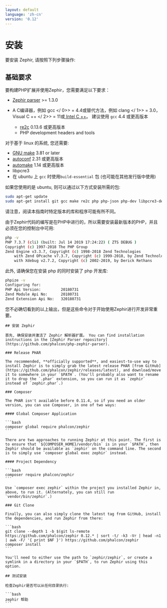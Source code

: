 ```yaml
---
layout: default
language: 'zh-cn'
version: '0.12'
---
```


# 安装

要安装 Zephir, 请按照下列步骤操作:

<a id='prerequisites'></a>

## 基础要求

要构建PHP扩展并使用Zephir，您需要满足以下要求：

* [Zephir parser](https://github.com/phalcon/php-zephir-parser) >= 1.3.0
* A C编译器，例如 gcc </ 0>> = 4.4或替代方法，例如 clang </ 1>> = 3.0， Visual C ++ </ 2>> = 11或[ Intel C ++](https://software.intel.com/en-us/c-compilers)。 建议使用 `gcc` 4.4 或更高版本</li> 
    
    * [re2c](https://re2c.org/) 0.13.6 或更高版本
    * PHP development headers and tools</ul> 
    
    对于基于 linux 的系统, 您还需要:
    
    * [GNU make](https://www.gnu.org/software/make/) 3.81 or later
    * [autoconf](https://www.gnu.org/software/autoconf/autoconf.html) 2.31 或更高版本
    * [automake](https://www.gnu.org/software/automake/) 1.14 或更高版本
    * libpcre3
    * 在 ubuntu 上 `gcc` 时使用`build-essential` 包 (也可能在其他发行版中使用)
    
    如果您使用的是 ubuntu, 则可以通过以下方式安装所需的包:
    
    ```bash
    sudo apt-get update
    sudo apt-get install git gcc make re2c php php-json php-dev libpcre3-dev build-essential
    ```
    
    请注意，阅读本指南时特定版本的库和程序可能有所不同。
    
    由于Zephir代码的编写是在PHP中进行的，所以需要安装最新版本的PHP，并且必须在您的控制台中可用:
    
    ```bash
    php -v
    PHP 7.3.7 (cli) (built: Jul 14 2019 17:24:22) ( ZTS DEBUG )
    Copyright (c) 1997-2018 The PHP Group
    Zend Engine v3.3.7, Copyright (c) 1998-2018 Zend Technologies
        with Zend OPcache v7.3.7, Copyright (c) 1999-2018, by Zend Technologies
        with Xdebug v2.7.2, Copyright (c) 2002-2019, by Derick Rethans
    ```
    
    此外, 请确保您在安装 php 的同时安装了 php 开发库:
    
    ```bash
    phpize -v
    Configuring for:
    PHP Api Version:         20180731
    Zend Module Api No:      20180731
    Zend Extension Api No:   320180731
    ```
    
    您不必确切看到的以上输出，但是这些命令对于开始使用Zephir进行开发非常重要。
    
    

<a id='installing-zephir'></a>

    
    ## 安装 Zephir
    
    首先, 确保安装并激活了 Zephir 解析器扩展。 You can find installation instructions in the [Zephir Parser repository](https://github.com/phalcon/php-zephir-parser).
    
    ### Release PHAR
    
    The recommended, **officially supported**, and easiest-to-use way to install Zephir is to simply grab the latest release PHAR [from GitHub](https://github.com/phalcon/zephir/releases/latest), and download/move it to somewhere in your `$PATH`. (You'll probably also want to rename it to drop the `.phar` extension, so you can run it as `zephir` instead of `zephir.phar`.)
    
    ### Composer
    
    The PHAR isn't available before 0.11.4, so if you need an older version, you can use Composer, in one of two ways:
    
    #### Global Composer Application
    
    ```bash
    composer global require phalcon/zephir
    ```
    
    There are two approaches to running Zephir at this point. The first is to ensure that `${COMPOSER_HOME}/vendor/bin` is in your `$PATH`, then Zephir should be available as `zephir` on the command line. The second is to simply use `composer global exec zephir` instead.
    
    #### Project Dependency
    
    ```bash
    composer require phalcon/zephir
    ```
    
    Use `composer exec zephir` within the project you installed Zephir in, above, to run it. (Alternately, you can still run `vendor/bin/zephir`.)
    
    ### Git Clone
    
    Finally, you can also simply clone the latest tag from GitHub, install the dependencies, and run Zephir from there:
    
    ```bash
    git clone --depth 1 -b $(git ls-remote https://github.com/phalcon/zephir 0.12.* | sort -t/ -k3 -Vr | head -n1 | awk -F/ '{ print $NF }') https://github.com/phalcon/zephir
    composer install
    ```
    
    You'll need to either use the path to `zephir/zephir`, or create a symlink in a directory in your `$PATH`, to run Zephir using this option.
    
    

<a id='testing-the-installation'></a>

    
    ## 测试安装
    
    检查Zephir是否可以从任何目录执行:
    
    ```bash
    zephir 帮助
    ```